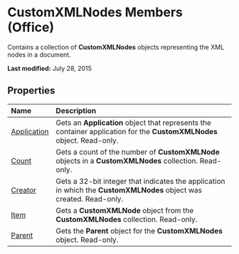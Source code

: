 
# CustomXMLNodes Members (Office)
Contains a collection of  **CustomXMLNodes** objects representing the XML nodes in a document.

 **Last modified:** July 28, 2015


## Properties



|**Name**|**Description**|
|:-----|:-----|
| [Application](e336d63b-b484-b2dc-8308-ff66327d2376.md)|Gets an  **Application** object that represents the container application for the **CustomXMLNodes** object. Read-only.|
| [Count](55c27d9f-6b3d-8008-06e1-99d12d77d801.md)|Gets a count of the number of  **CustomXMLNode** objects in a **CustomXMLNodes** collection. Read-only.|
| [Creator](ceb5f69f-3785-ea7f-df04-05ac19140b6b.md)|Gets a 32-bit integer that indicates the application in which the  **CustomXMLNodes** object was created. Read-only.|
| [Item](7070429d-9a0e-1481-8d8d-423c77271be1.md)|Gets a  **CustomXMLNode** object from the **CustomXMLNodes** collection. Read-only.|
| [Parent](f85f2446-d78f-fc10-ee30-db8697575eb0.md)|Gets the  **Parent** object for the **CustomXMLNodes** object. Read-only.|
